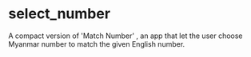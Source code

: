 # select_number

A compact version of 'Match Number' , an app that let the user choose Myanmar number to match the given English number. 


